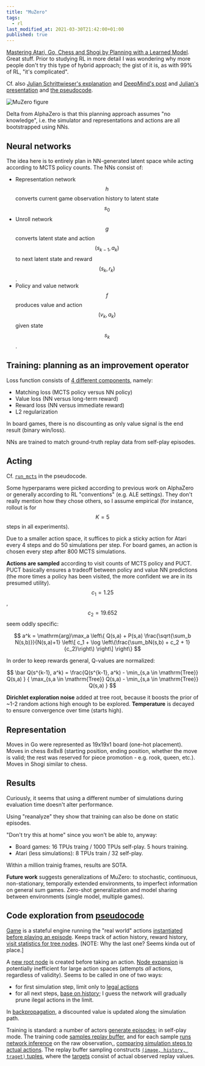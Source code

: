 ```yaml
---
title: "MuZero"
tags:
  - rl
last_modified_at: 2021-03-30T21:42:00+01:00
published: true
---
```



[Mastering Atari, Go, Chess and Shogi by Planning with a Learned Model](https://arxiv.org/abs/1911.08265).
Great stuff.
Prior to studying RL in more detail I was wondering why more people don't try
this type of hybrid approach; the gist of it is, as with 99% of RL, "it's
complicated".

Cf. also [Julian Schrittwieser's explanation](http://www.furidamu.org/blog/2020/12/22/muzero-intuition/)
and [DeepMind's post](https://deepmind.com/blog/article/muzero-mastering-go-chess-shogi-and-atari-without-rules)
and [Julian's presentation](https://www.youtube.com/watch?v=L0A86LmH7Yw)
and [the pseudocode](https://gist.github.com/tkukurin/45b3a4cdccf2c99ad7aa013798183fb9).

![MuZero figure](https://paperswithcode.com/media/methods/Screen_Shot_2020-06-29_at_9.29.21_PM.png)

Delta from AlphaZero is that this planning approach assumes "no knowledge", i.e.
the simulator and representations and actions are all bootstrapped using NNs.


## Neural networks

The idea here is to entirely plan in NN-generated latent space while acting
according to MCTS policy counts. The NNs consist of:

* Representation network $$h$$ converts current game observation history to
  latent state $$s_0$$
* Unroll network $$g$$ converts latent state and action $$(s_{k-1}, a_k)$$ to
  next latent state and reward $$(s_k, r_k)$$.
* Policy and value network $$f$$ produces value and action $$(v_k, a_k)$$
  given state $$s_k$$.


## Training: planning as an improvement operator

Loss function consists of [4 different components](https://gist.github.com/tkukurin/45b3a4cdccf2c99ad7aa013798183fb9#file-muzero-py-L578),
namely:
* Matching loss (MCTS policy versus NN policy)
* Value loss (NN versus long-term reward)
* Reward loss (NN versus immediate reward)
* L2 regularization

In board games, there is no discounting as only value signal is the end result
(binary win/loss).

NNs are trained to match ground-truth replay data from self-play episodes.


## Acting

Cf. [`run_mcts`](https://gist.github.com/tkukurin/45b3a4cdccf2c99ad7aa013798183fb9#file-muzero-py-L442)
in the pseudocode.

Some hyperparams were picked according to previous work on AlphaZero or
generally according to RL "conventions" (e.g. ALE settings).
They don't really mention how they chose others, so I assume empirical (for
instance, rollout is for $$K=5$$ steps in all experiments).

Due to a smaller action space, it suffices to pick a sticky action for Atari
every 4 steps and do 50 simulations per step.
For board games, an action is chosen every step after 800 MCTS simulations.

**Actions are sampled** according to visit counts of MCTS policy and PUCT.
PUCT basically ensures a tradeoff between policy and value NN predictions (the
more times a policy has been visited, the more confident we are in its presumed
utility). $$c_1=1.25$$, $$c_2=19.652$$ seem oddly specific:

$$
a^k = \mathrm{arg}\max_a
\left\{
Q(s,a) +
P(s,a) \frac{\sqrt{\sum_b N(s,b)}}{N(s,a)+1}
\left\[
 c_1 + \log \left\(\frac{\sum_bN(s,b) + c_2 + 1}{c_2}\right\)
\right\]
\right\}
$$

In order to keep rewards general, Q-values are normalized:

$$
\bar Q(s^{k-1}, a^k) =
\frac{Q(s^{k-1}, a^k) - \min_{s,a \in \mathrm{Tree}} Q(s,a) }
{ \max_{s,a \in \mathrm{Tree}} Q(s,a) - \min_{s,a \in \mathrm{Tree}} Q(s,a) }
$$

**Dirichlet exploration noise** added at tree root, because it boosts the prior
of ~1-2 random actions high enough to be explored.
**Temperature** is decayed to ensure convergence over time (starts high).


## Representation

Moves in Go were represented as 19x19x1 board (one-hot placement).
Moves in chess 8x8x8 (starting position, ending position, whether the move is
valid; the rest was reserved for piece promotion - e.g. rook, queen, etc.).
Moves in Shogi similar to chess.


## Results

Curiously, it seems that using a different number of simulations during
evaluation time doesn't alter performance.

Using "reanalyze" they show that training can also be done on static episodes.

"Don't try this at home" since you won't be able to, anyway:
* Board games: 16 TPUs traing / 1000 TPUs self-play. 5 hours training.
* Atari (less simulations): 8 TPUs train / 32 self-play.

Within a million trainig frames, results are SOTA.

**Future work** suggests generalizations of MuZero: to stochastic, continuous,
non-stationary, temporally extended environments, to imperfect information on
general sum games. Zero-shot generalization and model sharing between
environments (single model, multiple games).


## Code exploration from [pseudocode](https://gist.github.com/tkukurin/45b3a4cdccf2c99ad7aa013798183fb9)

[Game](https://gist.github.com/tkukurin/45b3a4cdccf2c99ad7aa013798183fb9#file-muzero-py-L240)
is a stateful engine running the "real world" actions
[instantiated before playing an episode](https://gist.github.com/tkukurin/45b3a4cdccf2c99ad7aa013798183fb9#file-muzero-py-L418).
Keeps track of action history, reward history,
[visit statistics for tree nodes](https://gist.github.com/tkukurin/45b3a4cdccf2c99ad7aa013798183fb9#file-muzero-py-L434).
\[NOTE: Why the last one? Seems kinda out of place.\]

A [new root node](https://gist.github.com/tkukurin/45b3a4cdccf2c99ad7aa013798183fb9#file-muzero-py-L423)
is created before taking an action.
[Node expansion](https://gist.github.com/tkukurin/45b3a4cdccf2c99ad7aa013798183fb9#file-muzero-py-L502)
is potentially inefficient for large action spaces (attempts *all* actions,
regardless of validity). Seems to be called in one of two ways:
* for first simulation step, limit only to [legal actions](https://gist.github.com/tkukurin/45b3a4cdccf2c99ad7aa013798183fb9#file-muzero-py-L461)
* for all next steps, [base on history](https://gist.github.com/tkukurin/45b3a4cdccf2c99ad7aa013798183fb9#file-muzero-py-L461);
  I guess the network will gradually prune ilegal actions in the limit.

In [backpropagation](https://gist.github.com/tkukurin/45b3a4cdccf2c99ad7aa013798183fb9#file-muzero-py-L515),
a discounted value is updated along the simulation path.

Training is standard:
a number of actors [generate episodes](https://gist.github.com/tkukurin/45b3a4cdccf2c99ad7aa013798183fb9#file-muzero-py-L391);
in self-play mode.
The training code [samples replay buffer](https://gist.github.com/tkukurin/45b3a4cdccf2c99ad7aa013798183fb9#file-muzero-py-L552),
and for each sample
[runs network inference](https://gist.github.com/tkukurin/45b3a4cdccf2c99ad7aa013798183fb9#file-muzero-py-L562)
on the raw observation,,
[comparing simulation steps to actual actions](https://gist.github.com/tkukurin/45b3a4cdccf2c99ad7aa013798183fb9#file-muzero-py-L567).
The replay buffer sampling constructs
[`(image, history, traget)` tuples](https://gist.github.com/tkukurin/45b3a4cdccf2c99ad7aa013798183fb9#file-muzero-py-L323),
where the [targets](https://gist.github.com/tkukurin/45b3a4cdccf2c99ad7aa013798183fb9#file-muzero-py-L278)
consist of actual observed replay values.

